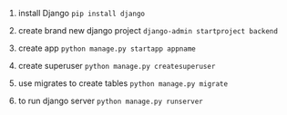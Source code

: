 
1. install Django
   `pip install django`

2. create brand new django project
    `django-admin startproject backend`

3. create app
    `python manage.py startapp appname`

4. create superuser
    `python manage.py createsuperuser`

5. use migrates to create tables
    `python manage.py migrate`

6. to run django server 
    `python manage.py runserver`

    